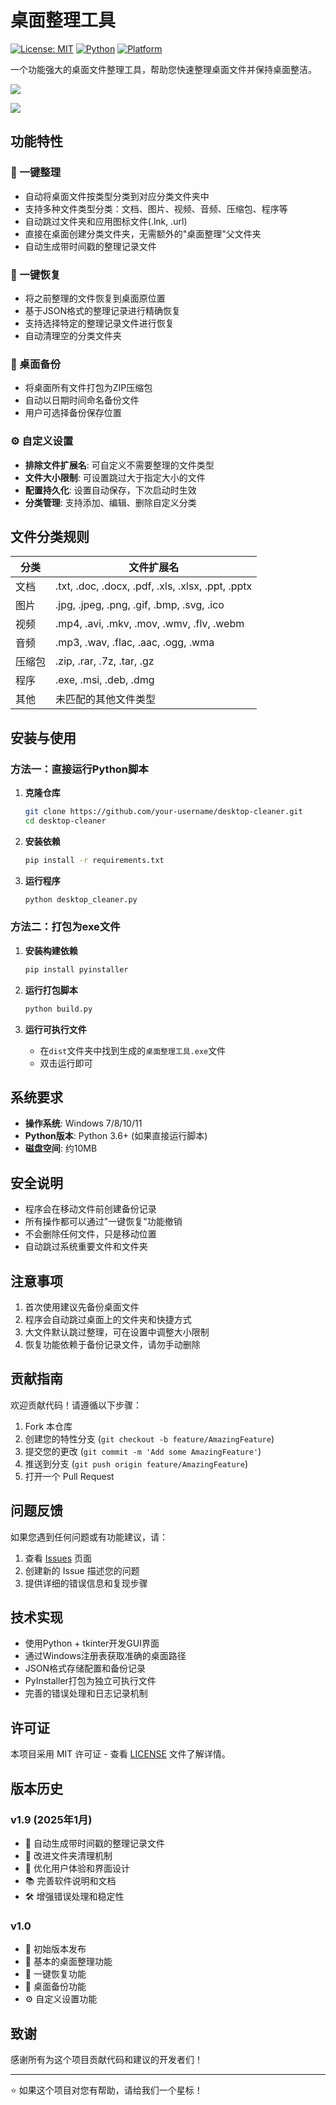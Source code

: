 # 桌面整理工具

[![License: MIT](https://img.shields.io/badge/License-MIT-yellow.svg)](https://opensource.org/licenses/MIT)
[![Python](https://img.shields.io/badge/Python-3.6+-blue.svg)](https://www.python.org/downloads/)
[![Platform](https://img.shields.io/badge/Platform-Windows-lightgrey.svg)](https://www.microsoft.com/windows)

一个功能强大的桌面文件整理工具，帮助您快速整理桌面文件并保持桌面整洁。

![](https://s3.bmp.ovh/imgs/2025/07/16/99ea76a3def90a8a.png)

![](https://s3.bmp.ovh/imgs/2025/07/16/3d6c3eb6a414d76f.png)

## 功能特性

### 🧹 一键整理
- 自动将桌面文件按类型分类到对应分类文件夹中
- 支持多种文件类型分类：文档、图片、视频、音频、压缩包、程序等
- 自动跳过文件夹和应用图标文件(.lnk, .url)
- 直接在桌面创建分类文件夹，无需额外的"桌面整理"父文件夹
- 自动生成带时间戳的整理记录文件

### 🔄 一键恢复
- 将之前整理的文件恢复到桌面原位置
- 基于JSON格式的整理记录进行精确恢复
- 支持选择特定的整理记录文件进行恢复
- 自动清理空的分类文件夹

### 💾 桌面备份
- 将桌面所有文件打包为ZIP压缩包
- 自动以日期时间命名备份文件
- 用户可选择备份保存位置

### ⚙️ 自定义设置
- **排除文件扩展名**: 可自定义不需要整理的文件类型
- **文件大小限制**: 可设置跳过大于指定大小的文件
- **配置持久化**: 设置自动保存，下次启动时生效
- **分类管理**: 支持添加、编辑、删除自定义分类

## 文件分类规则

| 分类 | 文件扩展名 |
|------|------------|
| 文档 | .txt, .doc, .docx, .pdf, .xls, .xlsx, .ppt, .pptx |
| 图片 | .jpg, .jpeg, .png, .gif, .bmp, .svg, .ico |
| 视频 | .mp4, .avi, .mkv, .mov, .wmv, .flv, .webm |
| 音频 | .mp3, .wav, .flac, .aac, .ogg, .wma |
| 压缩包 | .zip, .rar, .7z, .tar, .gz |
| 程序 | .exe, .msi, .deb, .dmg |
| 其他 | 未匹配的其他文件类型 |

## 安装与使用

### 方法一：直接运行Python脚本

1. **克隆仓库**
   ```bash
   git clone https://github.com/your-username/desktop-cleaner.git
   cd desktop-cleaner
   ```

2. **安装依赖**
   ```bash
   pip install -r requirements.txt
   ```

3. **运行程序**
   ```bash
   python desktop_cleaner.py
   ```

### 方法二：打包为exe文件

1. **安装构建依赖**
   ```bash
   pip install pyinstaller
   ```

2. **运行打包脚本**
   ```bash
   python build.py
   ```

3. **运行可执行文件**
   - 在`dist`文件夹中找到生成的`桌面整理工具.exe`文件
   - 双击运行即可

## 系统要求

- **操作系统**: Windows 7/8/10/11
- **Python版本**: Python 3.6+ (如果直接运行脚本)
- **磁盘空间**: 约10MB

## 安全说明

- 程序会在移动文件前创建备份记录
- 所有操作都可以通过"一键恢复"功能撤销
- 不会删除任何文件，只是移动位置
- 自动跳过系统重要文件和文件夹

## 注意事项

1. 首次使用建议先备份桌面文件
2. 程序会自动跳过桌面上的文件夹和快捷方式
3. 大文件默认跳过整理，可在设置中调整大小限制
4. 恢复功能依赖于备份记录文件，请勿手动删除

## 贡献指南

欢迎贡献代码！请遵循以下步骤：

1. Fork 本仓库
2. 创建您的特性分支 (`git checkout -b feature/AmazingFeature`)
3. 提交您的更改 (`git commit -m 'Add some AmazingFeature'`)
4. 推送到分支 (`git push origin feature/AmazingFeature`)
5. 打开一个 Pull Request

## 问题反馈

如果您遇到任何问题或有功能建议，请：

1. 查看 [Issues](https://github.com/your-username/desktop-cleaner/issues) 页面
2. 创建新的 Issue 描述您的问题
3. 提供详细的错误信息和复现步骤

## 技术实现

- 使用Python + tkinter开发GUI界面
- 通过Windows注册表获取准确的桌面路径
- JSON格式存储配置和备份记录
- PyInstaller打包为独立可执行文件
- 完善的错误处理和日志记录机制

## 许可证

本项目采用 MIT 许可证 - 查看 [LICENSE](LICENSE) 文件了解详情。

## 版本历史

### v1.9 (2025年1月)
- 📝 自动生成带时间戳的整理记录文件
- 🔧 改进文件夹清理机制
- 🎯 优化用户体验和界面设计
- 📚 完善软件说明和文档
- 🛠️ 增强错误处理和稳定性

### v1.0
- 🎉 初始版本发布
- 🧹 基本的桌面整理功能
- 🔄 一键恢复功能
- 💾 桌面备份功能
- ⚙️ 自定义设置功能

## 致谢

感谢所有为这个项目贡献代码和建议的开发者们！

---

⭐ 如果这个项目对您有帮助，请给我们一个星标！
